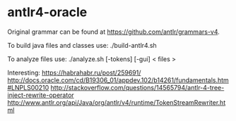 # antlr4-oracle

Original grammar can be found at https://github.com/antlr/grammars-v4.

To build java files and classes use:
./build-antlr4.sh

To analyze files use:
./analyze.sh [-tokens] [-gui] < files >

Interesting:
https://habrahabr.ru/post/259691/
http://docs.oracle.com/cd/B19306_01/appdev.102/b14261/fundamentals.htm#LNPLS00210
http://stackoverflow.com/questions/14565794/antlr-4-tree-inject-rewrite-operator
http://www.antlr.org/api/Java/org/antlr/v4/runtime/TokenStreamRewriter.html